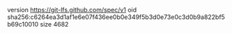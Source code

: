 version https://git-lfs.github.com/spec/v1
oid sha256:c6264ea3d1af1e6e07f436ee0b0e349f5b3d0e73e0c3d0b9a822bf5b69c10010
size 4682
